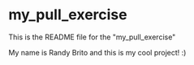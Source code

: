 # my_pull_exercise

This is the README file for the "my_pull_exercise"

My name is Randy Brito and this is my cool project! :) 

